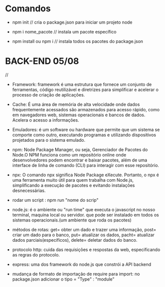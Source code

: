 # Comandos 

- npm init // cria o package.json para iniciar um projeto node

- npm i nome_pacote // instala um pacote específico

- npm install ou npm i // instala todos os pacotes do package.json


# BACK-END    05/08

//

- Framework: framework é uma estrutura que fornece um conjunto de ferramentas, código reutilizável e diretrizes para simplificar e acelerar o processo de criação de aplicações.


- Cache: É uma área de memória de alta velocidade onde dados frequentemente acessados são armazenados para acesso rápido, como em navegadores web, sistemas operacionais e bancos de dados. Acelera o acesso a informações.


- Emuladores: é um software ou hardware que permite que um sistema se comporte como outro, executando programas e utilizando dispositivos projetados para o sistema emulado.


- npm: Node Package Manager, ou seja, Gerenciador de Pacotes do Node.O NPM funciona como um repositório online onde desenvolvedores podem encontrar e baixar pacotes, além de uma interface de linha de comando (CLI) para interagir com esse repositório. 

- npx: O comando npx significa Node Package eXecute. Portanto, o npx é uma ferramenta muito útil para quem trabalha com Node.js, simplificando a execução de pacotes e evitando instalações desnecessárias. 

- rodar um script : npm run "nome do scrip"

- node.js: é o ambiente ou "run time" que executa o javascript no nosso terminal, maquina local ou servidor. que pode ser instalado em todos os sistemas operacionais.(um ambiente que roda os pacotes)

- métodos de rotas: get= obter um dado e trazer uma informação, post= criar um dado para o banco, put= atualizar os dados, pacht= atualizar dados parciais(específicos), delete= deletar dados do banco.

- protocolo http: cuida das requisições e respostas da web, especificando as regras do protocolo.

- express: uma dos framework do node.js que constrói a API backend

- mudança de formato de importação de require para import: no package.json adicionar o tipo = "Type" : "module"